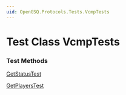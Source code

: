 ```yaml
---
uid: OpenGSQ.Protocols.Tests.VcmpTests
---
```


# Test Class VcmpTests

### Test Methods

<a href="/tests/OpenGSQ.Protocols.Tests/VcmpTests/GetStatusTest.html">GetStatusTest</a>

<a href="/tests/OpenGSQ.Protocols.Tests/VcmpTests/GetPlayersTest.html">GetPlayersTest</a>

